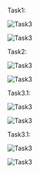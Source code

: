 Task1:

![Task3](https://github.com/Touir/Lab03/blob/master/1.1.png)

![Task3](https://github.com/Touir/Lab03/blob/master/1.2.png)

Task2:

![Task3](https://github.com/Touir/Lab03/blob/master/2.1.png)

![Task3](https://github.com/Touir/Lab03/blob/master/2.2.png)

Task3.1:

![Task3](https://github.com/Touir/Lab03/blob/master/3.1.png)

![Task3](https://github.com/Touir/Lab03/blob/master/3.2.png)

Task3.1:

![Task3](https://github.com/Touir/Lab03/blob/master/3.3.png)

![Task3](https://github.com/Touir/Lab03/blob/master/3.4.png)



